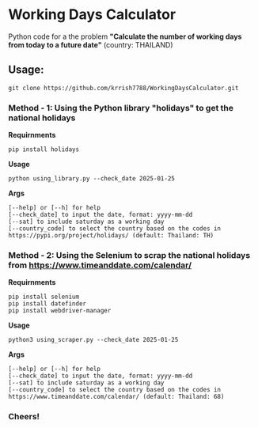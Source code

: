 # Working Days Calculator 

Python code for a the problem **"Calculate the number of working days from today to a future date"** (country: THAILAND)


## Usage:

```
git clone https://github.com/krrish7788/WorkingDaysCalculator.git
```

### Method - 1: Using the Python library "holidays" to get the national holidays

**Requirnments**
```
pip install holidays
```
**Usage**
```
python using_library.py --check_date 2025-01-25
```
**Args**
```
[--help] or [--h] for help 
[--check_date] to input the date, format: yyyy-mm-dd
[--sat] to include saturday as a working day
[--country_code] to select the country based on the codes in https://pypi.org/project/holidays/ (default: Thailand: TH)
```

### Method - 2: Using the Selenium to scrap the national holidays from https://www.timeanddate.com/calendar/

**Requirnments**
```
pip install selenium
pip install datefinder
pip install webdriver-manager
```
**Usage**
```
python3 using_scraper.py --check_date 2025-01-25
```
**Args**
```
[--help] or [--h] for help
[--check_date] to input the date, format: yyyy-mm-dd
[--sat] to include saturday as a working day
[--country_code] to select the country based on the codes in https://www.timeanddate.com/calendar/ (default: Thailand: 68)
```

### Cheers!
